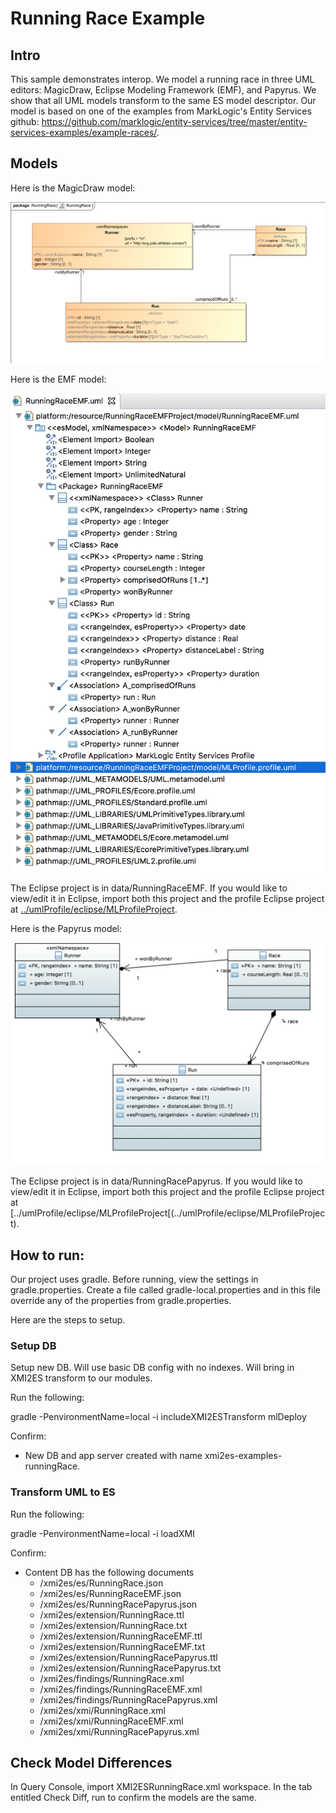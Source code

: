# Running Race Example

## Intro
This sample demonstrates interop. We model a running race in three UML editors: MagicDraw, Eclipse Modeling Framework (EMF), and Papyrus. We show that all UML models transform to the same ES model descriptor. Our model is based on one of the examples from MarkLogic's Entity Services github: <https://github.com/marklogic/entity-services/tree/master/entity-services-examples/example-races/>. 

## Models
Here is the MagicDraw model:

![RunningRace](../umlModels/RunningRace.png)

Here is the EMF model:

![RunningRaceEMF](../umlModels/RunningRaceEMF.png)

The Eclipse project is in data/RunningRaceEMF. If you would like to view/edit it in Eclipse, import both this project and the profile Eclipse project at [../umlProfile/eclipse/MLProfileProject](../umlProfile/eclipse/MLProfileProject).

Here is the Papyrus model:

![RunningRacePapyrus](../umlModels/RunningRacePapyrus.png)

The Eclipse project is in data/RunningRacePapyrus. If you would like to view/edit it in Eclipse, import both this project and the profile Eclipse project at [../umlProfile/eclipse/MLProfileProject[(../umlProfile/eclipse/MLProfileProject).

## How to run:

Our project uses gradle. Before running, view the settings in gradle.properties. Create a file called gradle-local.properties and in this file override any of the properties from gradle.properties.

Here are the steps to setup.

### Setup DB
Setup new DB. Will use basic DB config with no indexes. Will bring in XMI2ES transform to our modules.

Run the following:

gradle -PenvironmentName=local -i includeXMI2ESTransform mlDeploy

Confirm:
- New DB and app server created with name xmi2es-examples-runningRace.

### Transform UML to ES

Run the following:

gradle -PenvironmentName=local -i loadXMI

Confirm:
- Content DB has the following documents
	* /xmi2es/es/RunningRace.json
	* /xmi2es/es/RunningRaceEMF.json
	* /xmi2es/es/RunningRacePapyrus.json
	* /xmi2es/extension/RunningRace.ttl
	* /xmi2es/extension/RunningRace.txt
	* /xmi2es/extension/RunningRaceEMF.ttl
	* /xmi2es/extension/RunningRaceEMF.txt
	* /xmi2es/extension/RunningRacePapyrus.ttl
	* /xmi2es/extension/RunningRacePapyrus.txt
	* /xmi2es/findings/RunningRace.xml
	* /xmi2es/findings/RunningRaceEMF.xml
	* /xmi2es/findings/RunningRacePapyrus.xml
	* /xmi2es/xmi/RunningRace.xml
	* /xmi2es/xmi/RunningRaceEMF.xml
	* /xmi2es/xmi/RunningRacePapyrus.xml

## Check Model Differences
In Query Console, import XMI2ESRunningRace.xml workspace. In the tab entitled Check Diff, run to confirm the models are the same.

